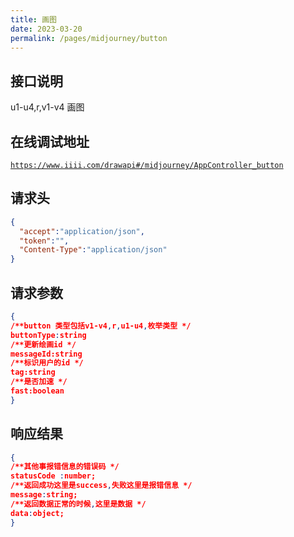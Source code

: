 ```yaml
---
title: 画图
date: 2023-03-20
permalink: /pages/midjourney/button
---
```


## 接口说明

u1-u4,r,v1-v4 画图

## 在线调试地址 

<a href='https://www.iiii.com/drawapi#/midjourney/AppController_button'>`https://www.iiii.com/drawapi#/midjourney/AppController_button`</a>

## 请求头

```JSON
{
  "accept":"application/json",
  "token":"",
  "Content-Type":"application/json"
}
```

## 请求参数

```JSON
{
/**button 类型包括v1-v4,r,u1-u4,枚举类型 */
buttonType:string
/**更新绘画id */
messageId:string
/**标识用户的id */
tag:string
/**是否加速 */
fast:boolean
}
```

## 响应结果

```JSON
{
/**其他事报错信息的错误码 */
statusCode :number;
/**返回成功这里是success,失败这里是报错信息 */
message:string;
/**返回数据正常的时候,这里是数据 */
data:object;
}
```
